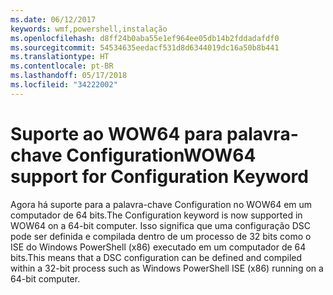 ```yaml
---
ms.date: 06/12/2017
keywords: wmf,powershell,instalação
ms.openlocfilehash: d8ff24b0aba55e1ef964ee05db14b2fddadafdf0
ms.sourcegitcommit: 54534635eedacf531d8d6344019dc16a50b8b441
ms.translationtype: HT
ms.contentlocale: pt-BR
ms.lasthandoff: 05/17/2018
ms.locfileid: "34222002"
---
```

# <a name="wow64-support-for-configuration-keyword"></a><span data-ttu-id="64a87-102">Suporte ao WOW64 para palavra-chave Configuration</span><span class="sxs-lookup"><span data-stu-id="64a87-102">WOW64 support for Configuration Keyword</span></span>

<span data-ttu-id="64a87-103">Agora há suporte para a palavra-chave Configuration no WOW64 em um computador de 64 bits.</span><span class="sxs-lookup"><span data-stu-id="64a87-103">The Configuration keyword is now supported in WOW64 on a 64-bit computer.</span></span> <span data-ttu-id="64a87-104">Isso significa que uma configuração DSC pode ser definida e compilada dentro de um processo de 32 bits como o ISE do Windows PowerShell (x86) executado em um computador de 64 bits.</span><span class="sxs-lookup"><span data-stu-id="64a87-104">This means that a DSC configuration can be defined and compiled within a 32-bit process such as Windows PowerShell ISE (x86) running on a 64-bit computer.</span></span>
